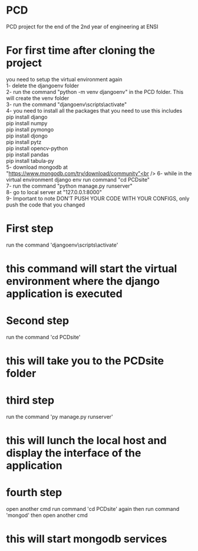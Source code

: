 # PCD
PCD project for the end of the 2nd year of engineering at ENSI

# For first time after cloning the project
you need to setup the virtual environment again <br />
1- delete the djangoenv folder<br />
2- run the command "python -m venv djangoenv" in the PCD folder. This will create the venv folder<br />
3- run the command "djangoenv\scripts\activate"<br />
4- you need to install all the packages that you need to use this includes<br />
    pip install django<br />
    pip install numpy<br />
    pip install pymongo<br />
    pip install djongo<br />
    pip install pytz<br />
    pip install opencv-python<br />
    pip install pandas<br />
    pip install tabula-py<br />
5- download mongodb at "https://www.mongodb.com/try/download/community"<br />
6- while in the virtual environment django env run command "cd PCDsite"<br />
7- run the command "python manage.py runserver"<br />
8- go to local server at "127.0.0.1:8000"<br />
9- Important to note DON'T PUSH YOUR CODE WITH YOUR CONFIGS, only push the code that you changed <br />



# First step
run the command 'djangoenv\scripts\activate'
# this command will start the virtual environment where the django application is executed

# Second step 
run the command 'cd PCDsite'
# this will take you to the PCDsite folder

# third step 
run the command 'py manage.py runserver'
# this will lunch the local host and display the interface of the application

# fourth step
open another cmd
run command 'cd PCDsite' again
then run command 'mongod'
then open another cmd
# this will start mongodb services